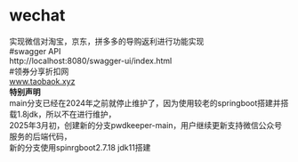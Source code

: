 # wechat
实现微信对淘宝，京东，拼多多的导购返利进行功能实现<br>
#swagger API<br>
http://localhost:8080/swagger-ui/index.html<br>
#领券分享折扣网<br>
www.taobaok.xyz<br>
**特别声明**<br>
main分支已经在2024年之前就停止维护了，因为使用较老的springboot搭建并搭载1.8jdk，所以不在进行维护，<br>
2025年3月初，创建新的分支pwdkeeper-main，用户继续更新支持微信公众号服务的后端代码，<br>
新的分支使用spinrgboot2.7.18 jdk11搭建<br>
